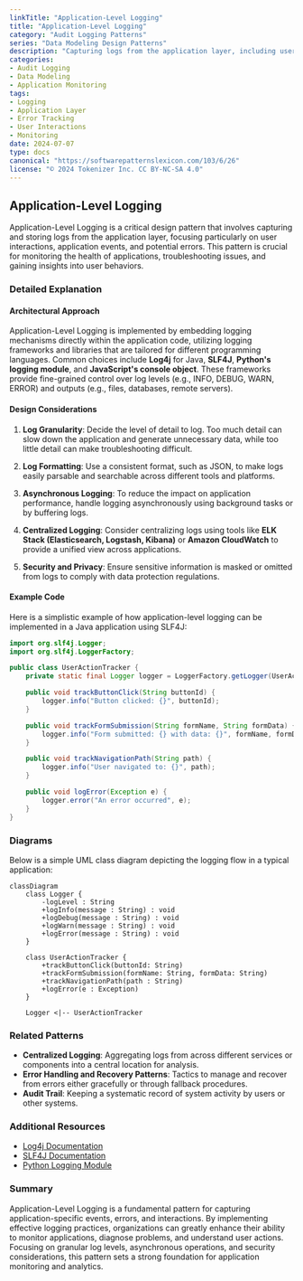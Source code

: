 ```yaml
---
linkTitle: "Application-Level Logging"
title: "Application-Level Logging"
category: "Audit Logging Patterns"
series: "Data Modeling Design Patterns"
description: "Capturing logs from the application layer, including user interactions and errors."
categories:
- Audit Logging
- Data Modeling
- Application Monitoring
tags:
- Logging
- Application Layer
- Error Tracking
- User Interactions
- Monitoring
date: 2024-07-07
type: docs
canonical: "https://softwarepatternslexicon.com/103/6/26"
license: "© 2024 Tokenizer Inc. CC BY-NC-SA 4.0"
---
```


## Application-Level Logging

Application-Level Logging is a critical design pattern that involves capturing and storing logs from the application layer, focusing particularly on user interactions, application events, and potential errors. This pattern is crucial for monitoring the health of applications, troubleshooting issues, and gaining insights into user behaviors. 

### Detailed Explanation

#### Architectural Approach

Application-Level Logging is implemented by embedding logging mechanisms directly within the application code, utilizing logging frameworks and libraries that are tailored for different programming languages. Common choices include **Log4j** for Java, **SLF4J**, **Python's logging module**, and **JavaScript's console object**. These frameworks provide fine-grained control over log levels (e.g., INFO, DEBUG, WARN, ERROR) and outputs (e.g., files, databases, remote servers).

#### Design Considerations

1. **Log Granularity**: Decide the level of detail to log. Too much detail can slow down the application and generate unnecessary data, while too little detail can make troubleshooting difficult.

2. **Log Formatting**: Use a consistent format, such as JSON, to make logs easily parsable and searchable across different tools and platforms.

3. **Asynchronous Logging**: To reduce the impact on application performance, handle logging asynchronously using background tasks or by buffering logs.

4. **Centralized Logging**: Consider centralizing logs using tools like **ELK Stack (Elasticsearch, Logstash, Kibana)** or **Amazon CloudWatch** to provide a unified view across applications.

5. **Security and Privacy**: Ensure sensitive information is masked or omitted from logs to comply with data protection regulations.

#### Example Code

Here is a simplistic example of how application-level logging can be implemented in a Java application using SLF4J:

```java
import org.slf4j.Logger;
import org.slf4j.LoggerFactory;

public class UserActionTracker {
    private static final Logger logger = LoggerFactory.getLogger(UserActionTracker.class);

    public void trackButtonClick(String buttonId) {
        logger.info("Button clicked: {}", buttonId);
    }

    public void trackFormSubmission(String formName, String formData) {
        logger.info("Form submitted: {} with data: {}", formName, formData);
    }

    public void trackNavigationPath(String path) {
        logger.info("User navigated to: {}", path);
    }

    public void logError(Exception e) {
        logger.error("An error occurred", e);
    }
}
```

### Diagrams

Below is a simple UML class diagram depicting the logging flow in a typical application:

```mermaid
classDiagram
    class Logger {
        -logLevel : String
        +logInfo(message : String) : void
        +logDebug(message : String) : void
        +logWarn(message : String) : void
        +logError(message : String) : void
    }

    class UserActionTracker {
        +trackButtonClick(buttonId: String)
        +trackFormSubmission(formName: String, formData: String)
        +trackNavigationPath(path : String)
        +logError(e : Exception)
    }

    Logger <|-- UserActionTracker
```

### Related Patterns

- **Centralized Logging**: Aggregating logs from across different services or components into a central location for analysis.
- **Error Handling and Recovery Patterns**: Tactics to manage and recover from errors either gracefully or through fallback procedures.
- **Audit Trail**: Keeping a systematic record of system activity by users or other systems.

### Additional Resources

- [Log4j Documentation](https://logging.apache.org/log4j/2.x/)
- [SLF4J Documentation](http://www.slf4j.org/manual.html)
- [Python Logging Module](https://docs.python.org/3/library/logging.html)

### Summary

Application-Level Logging is a fundamental pattern for capturing application-specific events, errors, and interactions. By implementing effective logging practices, organizations can greatly enhance their ability to monitor applications, diagnose problems, and understand user actions. Focusing on granular log levels, asynchronous operations, and security considerations, this pattern sets a strong foundation for application monitoring and analytics.

